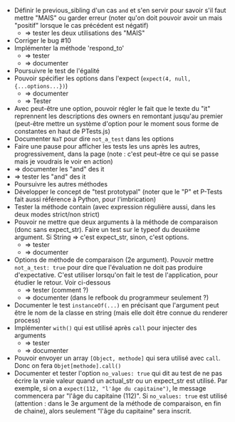 * Définir le previous_sibling d'un cas `and` et s'en servir pour savoir s'il faut mettre "MAIS" ou garder erreur (noter qu'on doit pouvoir avoir un mais "positif" lorsque le cas précédent est négatif)
  * => tester les deux utilisations des "MAIS"
* Corriger le bug #10
* Implémenter la méthode 'respond_to'
  * => tester
  * => documenter
* Poursuivre le test de l'égalité
* Pouvoir spécifier les options dans l'expect (`expect(4, null, {...options...})`)
  * => documenter
  * => Tester
* Avec peut-être une option, pouvoir régler le fait que le texte du "it" reprennent les descriptions des owners en remontant jusqu'au premier (peut-être mettre un système d'option pour le moment sous forme de constantes en haut de PTests.js)
* Documenter `NaT` pour dire `not_a_test` dans les options
* Faire une pause pour afficher les tests les uns après les autres, progressivement, dans la page (note : c'est peut-être ce qui se passe mais je voudrais le voir en action)
* => documenter les "and" des it
* => tester les "and" des it
* Poursuivre les autres méthodes
* Développer le concept de "test prototypal" (noter que le "P" et P-Tests fait aussi référence à Python, pour l'imbrication)
* Tester la méthode contain (avec expression régulière aussi, dans les deux modes strict/non strict)
* Pouvoir ne mettre que deux arguments à la méthode de comparaison (donc sans expect_str). Faire un test sur le typeof du deuxième argument. Si String => c'est expect_str, sinon, c'est options.
  * => tester
  * => documenter
* Options de méthode de comparaison (2e argument). Pouvoir mettre `not_a_test: true` pour dire que l'évaluation ne doit pas produire d'expectative. C'est utiliser lorsqu'on fait le test de l'application, pour étudier le retour. Voir ci-dessous
  * => tester (comment ?)
  * => documenter (dans le refbook du programmeur seulement ?)
* Documenter le test `instanceOf(...)` en précisant que l'argument peut être le nom de la classe en string (mais elle doit être connue du renderer process)
* Implémenter `with()` qui est utilisé après `call` pour injecter des arguments
  * => tester
  * => documenter
* Pouvoir envoyer un array `[Object, methode]` qui sera utilisé avec `call`. Donc on fera `Objet[methode].call()`
* Documenter et tester l'option `no_values: true` qui dit au test de ne pas écrire la vraie valeur quand un actual_str ou un expect_str est utilisé. Par exemple, si on a `expect(112, "l'âge du capitaine")`, le message commencera par "l'âge du capitaine (112)". Si `no_values: true` est utilisé (attention : dans le 3e argument de la méthode de comparaison, en fin de chaine), alors seulement "l'âge du capitaine" sera inscrit.
